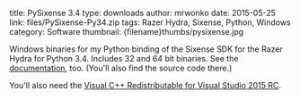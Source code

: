 title: PySixense 3.4
type: downloads
author: mrwonko
date: 2015-05-25
link: files/PySixense-Py34.zip
tags: Razer Hydra, Sixense, Python, Windows
category: Software
thumbnail: {filename}thumbs/pysixense.jpg

Windows binaries for my Python binding of the Sixense SDK for the Razer Hydra for Python 3.4. Includes 32 and 64 bit binaries. See the [documentation](https://github.com/mrwonko/PySixense/blob/py34/doc.markdown), too. (You'll also find the source code there.)

You'll also need the [Visual C++ Redistributable for Visual Studio 2015 RC](http://www.microsoft.com/en-us/download/details.aspx?id=46881).
